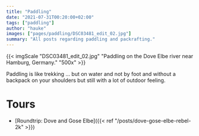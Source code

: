 ```yaml
---
title: "Paddling"
date: "2021-07-31T00:20:00+02:00"
tags: ["paddling"]
author: "hauke"
images: ["pages/paddling/DSC03481_edit_02.jpg"]
summary: "All posts regarding paddling and packrafting."
---
```


{{< imgScale "DSC03481_edit_02.jpg" "Paddling on the Dove Elbe river near Hamburg, Germany." "500x" >}}

Paddling is like trekking ... but on water and not by foot and without a backpack on your shoulders but still with a lot of outdoor feeling.

# Tours

* [Roundtrip: Dove and Gose Elbe]({{< ref "/posts/dove-gose-elbe-rebel-2k" >}})
